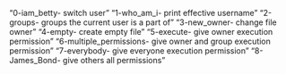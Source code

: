 “0-iam_betty- switch user”
“1-who_am_i- print effective username”
“2-groups- groups the current user is a part of”
“3-new_owner- change file owner”
“4-empty- create empty file”
“5-execute- give owner execution permission”
“6-multiple_permissions- give owner and group execution permission”
“7-everybody- give everyone execution permission”
“8-James_Bond- give others all permissions”
